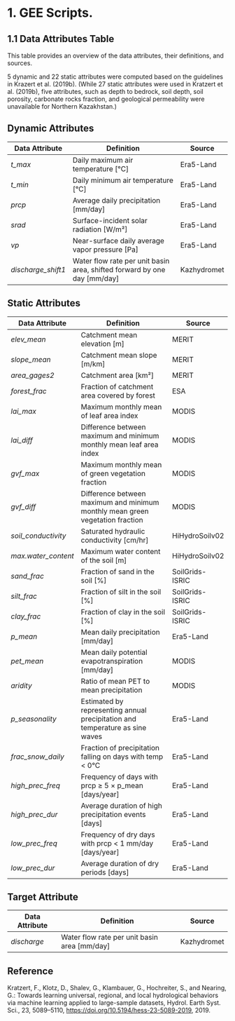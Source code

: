 # 1. GEE Scripts.

## 1.1 Data Attributes Table
This table provides an overview of the data attributes, their definitions, and sources.


5 dynamic and 22 static attributes were computed based on the guidelines in Krazert et al. (2019b). 
(While 27 static attributes were used in Kratzert et al. (2019b), five attributes, such as depth to bedrock, soil depth,
soil porosity, carbonate rocks fraction, and geological permeability were unavailable for Northern Kazakhstan.)

## Dynamic Attributes

| Data Attribute        | Definition                                              | Source       | 
|----------------------|------------------------------------------------------|-------------|
| *t_max*            | Daily maximum air temperature [°C]                    | Era5-Land   |       
| *t_min*            | Daily minimum air temperature [°C]                    | Era5-Land   |        
| *prcp*             | Average daily precipitation [mm/day]                   | Era5-Land   |      
| *srad*             | Surface-incident solar radiation [W/m²]                | Era5-Land   |        
| *vp*               | Near-surface daily average vapor pressure [Pa]         | Era5-Land   |           
| *discharge_shift1* | Water flow rate per unit basin area, shifted forward by one day [mm/day] | Kazhydromet |      

## Static Attributes

| Data Attribute        | Definition                                              | Source       | 
|----------------------|------------------------------------------------------|-------------|
| *elev_mean*        | Catchment mean elevation [m]                          | MERIT       |        
| *slope_mean*       | Catchment mean slope [m/km]                           | MERIT       |         
| *area_gages2*      | Catchment area [km²]                                  | MERIT       |  
| *forest_frac*      | Fraction of catchment area covered by forest          | ESA         |          
| *lai_max*         | Maximum monthly mean of leaf area index                | MODIS       |        
| *lai_diff*        | Difference between maximum and minimum monthly mean leaf area index | MODIS       |     
| *gvf_max*         | Maximum monthly mean of green vegetation fraction      | MODIS       |         
| *gvf_diff*        | Difference between maximum and minimum monthly mean green vegetation fraction | MODIS       |        
| *soil_conductivity* | Saturated hydraulic conductivity [cm/hr]              | HiHydroSoilv02 |        
| *max.water_content* | Maximum water content of the soil [m]                 | HiHydroSoilv02 |          
| *sand_frac*       | Fraction of sand in the soil [%]                        | SoilGrids-ISRIC |          
| *silt_frac*       | Fraction of silt in the soil [%]                        | SoilGrids-ISRIC |          
| *clay_frac*       | Fraction of clay in the soil [%]                        | SoilGrids-ISRIC |           
| *p_mean*          | Mean daily precipitation [mm/day]                       | Era5-Land   |      
| *pet_mean*        | Mean daily potential evapotranspiration [mm/day]        | MODIS       |        
| *aridity*         | Ratio of mean PET to mean precipitation                 | MODIS       |        
| *p_seasonality*   | Estimated by representing annual precipitation and temperature as sine waves | Era5-Land   |     
| *frac_snow_daily* | Fraction of precipitation falling on days with temp < 0°C | Era5-Land   |          
| *high_prec_freq*  | Frequency of days with prcp ≥ 5 × p_mean [days/year]   | Era5-Land   |           
| *high_prec_dur*   | Average duration of high precipitation events [days]    | Era5-Land   |         
| *low_prec_freq*   | Frequency of dry days with prcp < 1 mm/day [days/year]  | Era5-Land   |          
| *low_prec_dur*    | Average duration of dry periods [days]                  | Era5-Land   |           

## Target Attribute

| Data Attribute  | Definition                                      | Source       |     
|----------------|----------------------------------------------|-------------|
| *discharge*   | Water flow rate per unit basin area [mm/day] | Kazhydromet |   

## Reference

Kratzert, F., Klotz, D., Shalev, G., Klambauer, G., Hochreiter, S., and Nearing, G.: Towards learning universal, regional, and local hydrological behaviors via machine learning applied to large-sample datasets, Hydrol. Earth Syst. Sci., 23, 5089–5110, https://doi.org/10.5194/hess-23-5089-2019, 2019.

